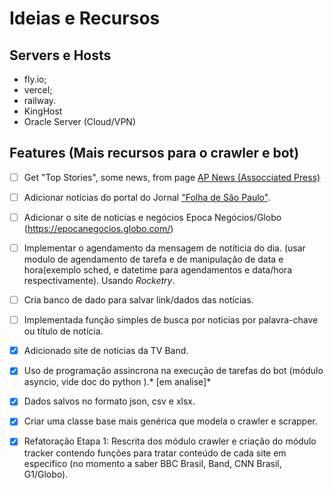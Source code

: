 # Ideias e Recursos

## Servers e Hosts

* fly.io;
* vercel;
* railway.
* KingHost
* Oracle Server (Cloud/VPN)

## Features (Mais recursos para o crawler e bot)


- [ ] Get "Top Stories", some news, from page [AP News (Assocciated Press)](https://apnews.com/)
- [ ] Adicionar notícias do portal do Jornal ["Folha de São Paulo"](https://www.folha.uol.com.br/). 
- [ ] Adicionar o site de noticias e negócios Epoca Negócios/Globo (https://epocanegocios.globo.com/)
- [ ] Implementar o agendamento da mensagem de notíticia do dia. (usar modulo de agendamento de tarefa e de manipulação de data e hora(exemplo sched, e datetime para agendamentos e data/hora respectivamente). Usando _Rocketry_.
- [ ] Cria banco de dado para salvar link/dados das notícias.
- [ ] Implementada função simples de busca por noticias por palavra-chave ou título de notícia.
- [x] Adicionado site de noticias da TV Band.  
- [x] Uso de programação assincrona na execução de tarefas do bot (módulo asyncio, vide doc do python ).* [em analise]*
- [x] Dados salvos no formato json, csv e xlsx.

- [x] Criar uma classe base mais genérica que modela o crawler e scrapper.
- [x] Refatoração Etapa 1: Rescrita dos módulo crawler e criação do módulo tracker contendo funções para tratar conteúdo de cada site em especifico (no momento a saber BBC Brasil, Band, CNN Brasil, G1/Globo).
